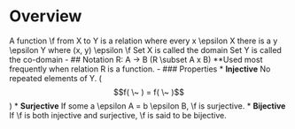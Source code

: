 # Overview
A function \f from X to Y is a relation where every x \epsilon X there is a y \epsilon Y where (x, y) \epsilon \f
Set X is called the domain
Set Y is called the co-domain
	- ## Notation
	  R: A -> B (R \subset A x B)
	  **Used most frequently when relation R is a function.
	- ### Properties
	  * **Injective**
	  No repeated elements of Y.  ($$f( \~ ) = f( \~ )$$)
	  * **Surjective**
	  If some a \epsilon A = b \epsilon B, \f is surjective.
	  * **Bijective**
	  If \f is both injective and surjective, \f is said to be bijective.